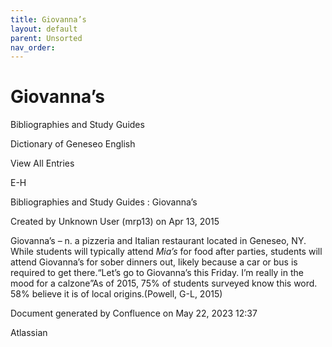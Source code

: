 ```yaml
---
title: Giovanna’s
layout: default
parent: Unsorted
nav_order:
---
```


# Giovanna’s

Bibliographies and Study Guides

Dictionary of Geneseo English

View All Entries

E-H

Bibliographies and Study Guides : Giovanna’s

Created by  Unknown User (mrp13) on Apr 13, 2015

Giovanna’s – n. a pizzeria and Italian restaurant located in Geneseo, NY. While students will typically attend *Mia’s* for food after parties, students will attend Giovanna’s for sober dinners out, likely because a car or bus is required to get there.“Let’s go to Giovanna’s this Friday. I’m really in the mood for a calzone”As of 2015, 75% of students surveyed know this word. 58% believe it is of local origins.(Powell, G-L, 2015)

Document generated by Confluence on May 22, 2023 12:37

Atlassian
